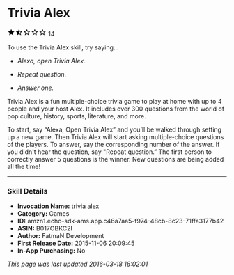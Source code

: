 # Trivia Alex
![1.5 stars](../../../images/ic_star_black_18dp_1x.png)![1.5 stars](../../../images/ic_star_half_black_18dp_1x.png)![1.5 stars](../../../images/ic_star_border_black_18dp_1x.png)![1.5 stars](../../../images/ic_star_border_black_18dp_1x.png)![1.5 stars](../../../images/ic_star_border_black_18dp_1x.png) 14

To use the Trivia Alex skill, try saying...

* *Alexa, open Trivia Alex.*

* *Repeat question.*

* *Answer one.*

Trivia Alex is a fun multiple-choice trivia game to play at home with up to 4 people and your host Alex. It includes over 300 questions from the world of pop culture, history, sports, literature, and more. 

To start, say “Alexa, Open Trivia Alex” and you’ll be walked through setting up a new game. Then Trivia Alex will start asking multiple-choice questions of the players. To answer, say the corresponding number of the answer. If you didn't hear the question, say "Repeat question.” The first person to correctly answer 5 questions is the winner. New questions are being added all the time!

***

### Skill Details

* **Invocation Name:** trivia alex
* **Category:** Games
* **ID:** amzn1.echo-sdk-ams.app.c46a7aa5-f974-48cb-8c23-71ffa3177b42
* **ASIN:** B017OBKC2I
* **Author:** FatmaN Development
* **First Release Date:** 2015-11-06 20:09:45
* **In-App Purchasing:** No

*This page was last updated 2016-03-18 16:02:01*
